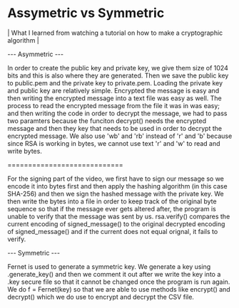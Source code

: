 # Assymetric vs Symmetric
| What I learned from watching a tutorial on how to make a cryptographic algorithm |

--- Asymmetric ---

In order to create the public key and private key, we give them size of 1024 bits and this is also where they are generated. Then we save the public key to public.pem and the private key to private.pem. Loading the private key and public key are relatively simple. 
Encrypted the message is easy and then writing the encrypted message into a text file was easy as well. The process to read the encrypted message from the file it was in was easy; and then writing the code in order to decrypt the message, we had to pass two paramters because the funciton decrypt() needs the encrypted message and then they key that needs to be used in order to decrypt the encrypted message. 
We also use 'wb' and 'rb' instead of 'r' and 'b' because since RSA is working in bytes, we cannot use text 'r' and 'w' to read and write bytes.

============================

For the signing part of the video, we first have to sign our message so we encode it into bytes first and then apply the hashing algorithm (in this case SHA-256) and then we sign the hashed message with the private key. We then write the bytes into a file in order to keep track of the original byte sequence so that if the message ever gets altered after, the program is unable to verify that the message was sent by us. rsa.verify() compares the current encoding of signed_message() to the original decrypted encoding of signed_message() and if the current does not equal orignal, it fails to verify. 

--- Symmetric ---

Fernet is used to generate a symmetric key. We generate a key using .generate_key() and then we comment it out after we write the key into a .key secure file so that it cannot be changed once the program is run again. We do f = Fernet(key) so that we are able to use methods like encrypt() and decrypt() which we do use to encrypt and decrypt the CSV file. 
